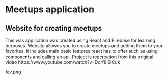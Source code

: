 # Meetups application

## Website for creating meetups

<p>
This was application was created using React and Firebase for learning purposes. Website allowes you to create meetups and adding them to your favorites. It includes main basic features react has to offer such as using components and calling an api.  Project is reacreation from this original video https://www.youtube.com/watch?v=Dorf8i6lCuk
</p>


[fav.png](https://github.com/levi7x/MyImages/blob/main/ghub-imgs/meetups/fav.png?raw=true)
